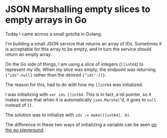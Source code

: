 <!--data 2014-06-02 #noIndex -->

# JSON Marshalling empty slices to empty arrays in Go

Today I came across a small gotcha in Golang.

I'm building a small JSON service that returns an array of IDs. Sometimes it is
acceptable for this array to be empty, and in turn the service should return an
empty array.

On the Go side of things, I am using a slice of integers (`[]int64`) to
represent my ids. When my slice was empty, the endpoint was returning
`{"ids":null}` rather than the desired `{"ids":[]}`.

The reason for this, had to do with how my `[]int64` was initialized.

I was initializing with `var ids []int64`. This is in fact, a nil pointer, so it
makes sense that when it is automatically `json.Marshal`'d, it goes to `null`
instead of `[]`.

The solution was to initialize with `ids := make([]int64], 0)`.

The difference in these two ways of initializing a variable can be seen [on the
go playground](http://play.golang.org/p/zDLyXcc8ie).